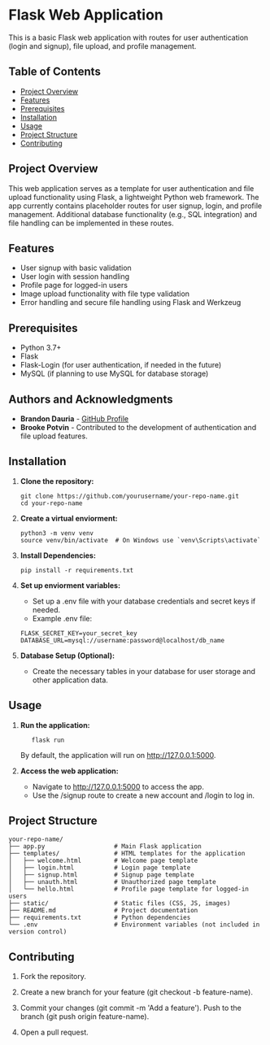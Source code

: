 # Flask Web Application

This is a basic Flask web application with routes for user authentication (login and signup), file upload, and profile management.

## Table of Contents
- [Project Overview](#project-overview)
- [Features](#features)
- [Prerequisites](#prerequisites)
- [Installation](#installation)
- [Usage](#usage)
- [Project Structure](#project-structure)
- [Contributing](#contributing)

## Project Overview

This web application serves as a template for user authentication and file upload functionality using Flask, a lightweight Python web framework. The app currently contains placeholder routes for user signup, login, and profile management. Additional database functionality (e.g., SQL integration) and file handling can be implemented in these routes.

## Features
- User signup with basic validation
- User login with session handling
- Profile page for logged-in users
- Image upload functionality with file type validation
- Error handling and secure file handling using Flask and Werkzeug

## Prerequisites
- Python 3.7+
- Flask
- Flask-Login (for user authentication, if needed in the future)
- MySQL (if planning to use MySQL for database storage)

## Authors and Acknowledgments

- **Brandon Dauria** - [GitHub Profile](https://github.com/yourusername)
- **Brooke Potvin** - Contributed to the development of authentication and file upload features.


## Installation

1. **Clone the repository:**
   ```
   git clone https://github.com/yourusername/your-repo-name.git
   cd your-repo-name
   ```

2. **Create a virtual enviorment:**
   ```
   python3 -m venv venv
   source venv/bin/activate  # On Windows use `venv\Scripts\activate`
   ```

3. **Install Dependencies:**
   ```
   pip install -r requirements.txt
   ```

4. **Set up enviorment variables:**
   - Set up a .env file with your database credentials and secret keys if needed.
   - Example .env file:
   ```plaintext
   FLASK_SECRET_KEY=your_secret_key
   DATABASE_URL=mysql://username:password@localhost/db_name
   ```
5. **Database Setup (Optional):**
   - Create the necessary tables in your database for user storage and other application data.

## Usage

1. **Run the application:**
   ```
      flask run
   ```

   By default, the application will run on http://127.0.0.1:5000.

2. **Access the web application:**
   - Navigate to http://127.0.0.1:5000 to access the app.
   - Use the /signup route to create a new account and /login to log in.

## Project Structure

```
your-repo-name/
├── app.py                   # Main Flask application
├── templates/               # HTML templates for the application
│   ├── welcome.html         # Welcome page template
│   ├── login.html           # Login page template
│   ├── signup.html          # Signup page template
│   ├── unauth.html          # Unauthorized page template
│   └── hello.html           # Profile page template for logged-in users
├── static/                  # Static files (CSS, JS, images)
├── README.md                # Project documentation
├── requirements.txt         # Python dependencies
└── .env                     # Environment variables (not included in version control)
```

## Contributing
1. Fork the repository.

2. Create a new branch for your feature (git checkout -b feature-name).

3. Commit your changes (git commit -m 'Add a feature').
Push to the branch (git push origin feature-name).

4. Open a pull request.